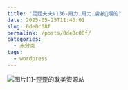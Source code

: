 ```yaml
---
title: "昆廷夫夫V136-用力…用力…會被🌿爛的"
date: 2025-05-25T11:46:01
slug: 0de0c08f
permalink: /posts/0de0c08f/
categories:
  - 未分类
tags:
  - wordpress
---
```


![图片[1]-歪歪的耽美资源站](/images/wp/0de0c08f-f76a90e0.jpg)
